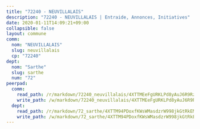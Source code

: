 ```yaml
---
title: "72240 - NEUVILLALAIS"
description: "72240 - NEUVILLALAIS | Entraide, Annonces, Initiatives"
date: 2020-01-11T14:09:21+09:00
collapsible: false
layout: commune
comm:
  nom: "NEUVILLALAIS"
  slug: neuvillalais
  cp: "72240"
dept:
  nom: "Sarthe"
  slug: sarthe
  num: "72"
peerpad:
  comm:
    read_path: /r/markdown/72240_neuvillalais/4XTTMEeFgURKLPd8yAuJ6R9RzErniN5mjkHzirg3CbG4Bhjdo
    write_path: /w/markdown/72240_neuvillalais/4XTTMEeFgURKLPd8yAuJ6R9RzErniN5mjkHzirg3CbG4Bhjdo-K3TgU2Waz35BeeRh36Mx6Lju9RRkSR4hkwhaKuVVjKxHh6X8dpPvSv4axXLKJzgqL8E7wMwxbH2Mfe72c1cvAFkDRyQ9ocHYmoweo9ePtc1NRtFnc1KH83nKCYzYYnPjcfixtbXb
  dept:
    read_path: /r/markdown/72_sarthe/4XTTM94PDoxfKWsWMasdzrW998jkGtRkEM3CSUC42xSpuJKZ5
    write_path: /w/markdown/72_sarthe/4XTTM94PDoxfKWsWMasdzrW998jkGtRkEM3CSUC42xSpuJKZ5-K3TgTpjFyG67yVeuXvSAfSYzY4Yx2FMtDhgpv5HM2EDBJRVMn95z33xx4XjRNYNVaVsBPQ1t4pG9MoyNqwTqa8mcnEUB8rK4BMVbvUhCtGWCPSFnDCaT8GJTyimDgsCirLN3zswh
---
```


